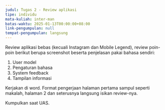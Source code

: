 ```yaml
---
judul: Tugas 2 - Review aplikasi
tipe: individu
mata-kuliah: inter-man
batas-waktu: 2025-01-13T00:00:00+08:00
link-pengumpulan: null
tempat-pengumpulan: langsung
---
```


Review aplikasi bebas (kecuali Instagram dan Mobile Legend), review poin-poin berikut berupa screenshot beserta penjelasan pakai bahasa sendiri:

1. User model
2. Pengaturan bahasa
3. System feedback
4. Tampilan informasi

Kerjakan di word. Format pengerjaan halaman pertama sampul seperti makalah, halaman 2 dan seterusnya langsung isikan review-nya.

Kumpulkan saat UAS.
